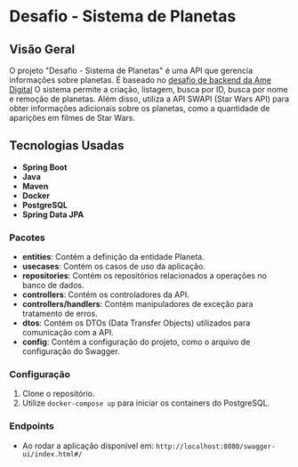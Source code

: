# Desafio - Sistema de Planetas

## Visão Geral

O projeto "Desafio - Sistema de Planetas" é uma API que gerencia informações sobre planetas. É baseado
no [desafio de backend da Ame Digital](https://github.com/AmeDigital/challenge-back-end-hit) O sistema
permite a
criação, listagem, busca por ID, busca por nome e remoção de planetas. Além disso, utiliza a API SWAPI (Star Wars API)
para obter informações adicionais sobre os planetas, como a quantidade de aparições em filmes de Star Wars.

## Tecnologias Usadas

- **Spring Boot**
- **Java**
- **Maven**
- **Docker**
- **PostgreSQL**
- **Spring Data JPA**

### Pacotes

- **entities**: Contém a definição da entidade Planeta.
- **usecases**: Contém os casos de uso da aplicação.
- **repositories**: Contém os repositórios relacionados a operações no banco de dados.
- **controllers**: Contém os controladores da API.
- **controllers/handlers**: Contém manipuladores de exceção para tratamento de erros.
- **dtos**: Contém os DTOs (Data Transfer Objects) utilizados para comunicação com a API.
- **config**: Contém a configuração do projeto, como o arquivo de configuração do Swagger.

### Configuração

1. Clone o repositório.
2. Utilize `docker-compose up` para iniciar os containers do PostgreSQL.

### Endpoints

- Ao rodar a aplicação disponível em:   `http://localhost:8080/swagger-ui/index.html#/`
